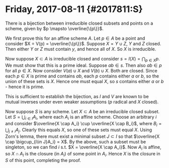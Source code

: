 Friday, 2017-08-11 {#2017811:S}
==================

There is a bijection between irreducible closed subsets and points on a
scheme, given by $p \mapsto \overline{\{p\}}$.

We first prove this for an affine scheme $A$. Let $p\in A$ be a point
and consider $X = V(p) = \overline{\{p\}}$. Suppose $X = Y \cup Z$, $Y$
and $Z$ closed. Then either $Y$ or $Z$ must contain $y$, and hence all
of $X$. So $X$ is irreducible.

Now suppose $X \subset A$ is irreducible closed and consider
$s = I(X) = \bigcap_{p \in X} p$. We must show that this is a prime
ideal. Suppose $ab \in s$. Then also $ab \in p$ for all $p \in X$. Now
consider $V(a) \cup X$ and $V(b) \cup X$. Both are closed. Since each
$p \in X$ is prime and contains $ab$, each $p$ contains either $a$ or
$b$, so the union of these sets is $X$. Hence one must equal $X$, so $s$
contains either $a$ or $b$ - hence it is prime.

This is sufficient to establish the bijection, as $I$ and $V$ are known
to be mutual inverses under even weaker assumptions ($p$ radical and $X$
closed).

Now suppose $S$ is any scheme. Let $X \subset A$ be an irreducible
closed subset. Let $S = \bigcup_{i\in I} A_i$, where each $A_i$ is an
affine scheme. Choose an arbitrary $i$ and consider
$\overline{X \cap A_i} \cup \overline{X \cap B_i}$, where
$B_i = \bigcup_{j \neq i} A_j$. Clearly this equals $X$, so one of these
sets must equal $X$. Using Zorn's lemma, there must exist a minimal
subset $J\subset I$ so that $\overline{X \cap \bigcup_{i\in J}A_i} = X$.
By the above, such a subset must be singleton, so we can find $i$ s.t.
$X = \overline{X \cap A_i}$. Now $A_i$ is affine, so $X \cap A_I$ is the
closure (in $A_i$) of some point in $A_i$. Hence $X$ is the closure in
$S$ of this point, completing the proof.
